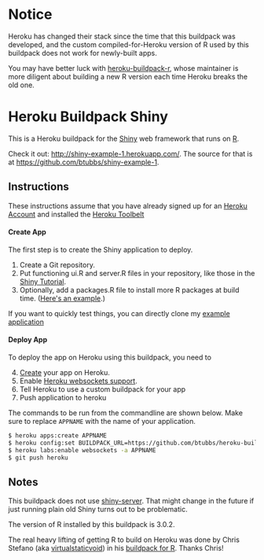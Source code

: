 Notice
======

Heroku has changed their stack since the time that this buildpack was developed, and the custom compiled-for-Heroku version of R used by this buildpack does not work for newly-built apps.

You may have better luck with [heroku-buildpack-r](https://github.com/virtualstaticvoid/heroku-buildpack-r), whose maintainer is more diligent about building a new R version each time Heroku breaks the old one.



Heroku Buildpack Shiny
===========================

This is a Heroku buildpack for the [Shiny](http://www.rstudio.com/shiny/) web
framework that runs on [R](http://www.r-project.org/).

Check it out: http://shiny-example-1.herokuapp.com/.  The source for that is at
https://github.com/btubbs/shiny-example-1.

Instructions
------------

These instructions assume that you have already signed up for an [Heroku Account](https://id.heroku.com/signup/www-home-top) and installed the [Heroku Toolbelt](https://toolbelt.heroku.com/)

#### Create App

The first step is to create the Shiny application to deploy.

1. Create a Git repository.
2. Put functioning ui.R and server.R files in your repository, like those in
   the [Shiny Tutorial](http://rstudio.github.io/shiny/tutorial/#hello-shiny).
3. Optionally, add a packages.R file to install more R packages at build
   time.  ([Here's an example](https://github.com/btubbs/shiny-example-1/blob/master/packages.R).)

If you want to quickly test things, you can directly clone my [example application](https://github.com/btubbs/shiny-example-1)

#### Deploy App

To deploy the app on Heroku using this buildpack, you need to

4. [Create](https://devcenter.heroku.com/articles/creating-apps) your app on Heroku.
5. Enable [Heroku websockets support](https://blog.heroku.com/archives/2013/10/8/websockets-public-beta).
6. Tell Heroku to use a custom buildpack for your app
7. Push application to heroku

The commands to be run from the commandline are shown below. Make sure to replace `APPNAME` with the name of your application.
        

```bash
$ heroku apps:create APPNAME
$ heroku config:set BUILDPACK_URL=https://github.com/btubbs/heroku-buildpack-shiny.git
$ heroku labs:enable websockets -a APPNAME
$ git push heroku
```


Notes
-----

This buildpack does not use
[shiny-server](https://github.com/rstudio/shiny-server). That might change in
the future if just running plain old Shiny turns out to be problematic.

The version of R installed by this buildpack is 3.0.2.

The real heavy lifting of getting R to build on Heroku was done by Chris
Stefano (aka [virtualstaticvoid](https://github.com/virtualstaticvoid)) in his
[buildpack for R](https://github.com/virtualstaticvoid/heroku-buildpack-r).
Thanks Chris!
